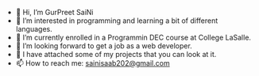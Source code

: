 - 👋 Hi, I’m GurPreet SaiNi
- 👀 I’m interested in programming and learning a bit of different languages.
- 🌱 I’m currently enrolled in a Programmin DEC course at College LaSalle.
- 💞️ I’m looking forward to get a job as a web developer.
- 📎  I have attached some of my projects that you can look at it.
- 📫 How to reach me: sainisaab202@gmail.com

<!---
sainisaab202/sainisaab202 is a ✨ special ✨ repository because its `README.md` (this file) appears on your GitHub profile.
You can click the Preview link to take a look at your changes.
--->
